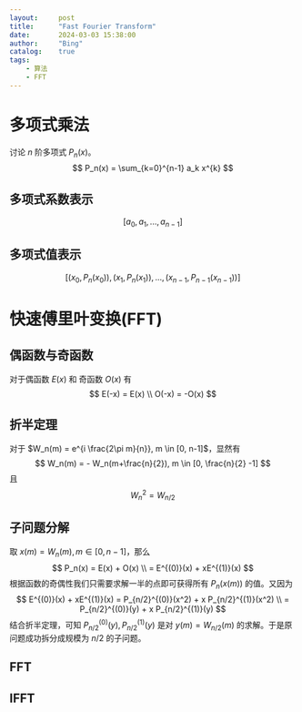 ```yaml
---
layout:     post
title:      "Fast Fourier Transform"
date:       2024-03-03 15:38:00
author:     "Bing"
catalog:    true
tags:
    - 算法
    - FFT
---
```


# 多项式乘法
讨论 $n$ 阶多项式 $P_n(x)$。
$$
    P_n(x) = \sum_{k=0}^{n-1} a_k x^{k}
$$

## 多项式系数表示
$$
    [a_0, a_1, ..., a_{n-1}]
$$

## 多项式值表示
$$
    [(x_0, P_n(x_0)), (x_1, P_n(x_1)), ..., (x_{n-1}, P_{n-1}(x_{n-1}))]
$$

# 快速傅里叶变换(FFT)
## 偶函数与奇函数
对于偶函数 $E(x)$ 和 奇函数 $O(x)$ 有
$$
    E(-x) = E(x)
    \\
    O(-x) = -O(x)
$$

## 折半定理
对于 $W_n(m) = e^{i \frac{2\pi m}{n}}, m \in [0, n-1]$，显然有
$$
    W_n(m) = - W_n(m+\frac{n}{2}), m \in [0, \frac{n}{2} -1]
$$
且
$$
    W_n^2 = W_{n/2}
$$

## 子问题分解
取 $x(m) = W_n(m), m \in [0, n-1]$，那么
$$
    P_n(x) = E(x) + O(x)
    \\
    = E^{(0)}(x) + xE^{(1)}(x)
$$
根据函数的奇偶性我们只需要求解一半的点即可获得所有 $P_n(x(m))$ 的值。又因为
$$
    E^{(0)}(x) + xE^{(1)}(x) = P_{n/2}^{(0)}(x^2) + x P_{n/2}^{(1)}(x^2)
    \\
    = P_{n/2}^{(0)}(y) + x P_{n/2}^{(1)}(y)
$$
结合折半定理，可知 $P_{n/2}^{(0)}(y), P_{n/2}^{(1)}(y)$ 是对 $y(m) = W_{n/2}(m)$ 的求解。于是原问题成功拆分成规模为 $n/2$ 的子问题。

## FFT

## IFFT
